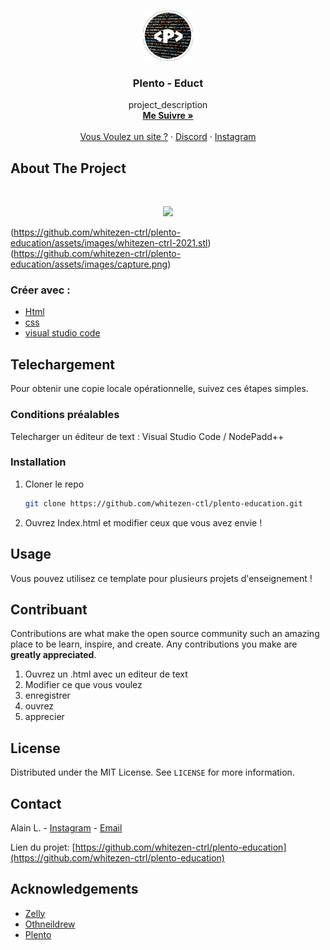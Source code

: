 <!-- PROJECT SHIELDS -->
<!--
*** I'm using markdown "reference style" links for readability.
*** Reference links are enclosed in brackets [ ] instead of parentheses ( ).
*** See the bottom of this document for the declaration of the reference variables
*** for contributors-url, forks-url, etc. This is an optional, concise syntax you may use.
*** https://www.markdownguide.org/basic-syntax/#reference-style-links
-->


<!-- PROJECT LOGO -->
<br />
<p align="center">
  <a href="https://github.com/whitezen-ctrl/plento-education">
    <img src="assets/images/plento-logo-121x123.png" alt="Logo" width="80" height="80">
  </a>

  <h3 align="center">Plento - Educt</h3>

  <p align="center">
    project_description
    <br />
    <a href="https://github.com/whitezen-ctrl/"><strong>Me Suivre »</strong></a>
    <br />
    <br />
    <a href="https://plento.fr.nf">Vous Voulez un site ?</a>
    ·
    <a href="https://discord.gg/UJ4uNRu5Sd">Discord</a>
    ·
    <a href="https://instagram.com/plento2web">Instagram</a>
  </p>
</p>







<!-- ABOUT THE PROJECT -->
## About The Project
<br />
<p align="center">
  <a href="https://github.com/whitezen-ctrl/plento-education">
    <img src="https://github.com/whitezen-ctrl/assets/images/whitezen-ctrl-2021.stl">
  </a>

(https://github.com/whitezen-ctrl/plento-education/assets/images/whitezen-ctrl-2021.stl)(https://github.com/whitezen-ctrl/plento-education/assets/images/capture.png)



### Créer avec :

* [Html]()
* [css]()
* [visual studio code]()



<!-- GETTING STARTED -->
## Telechargement

Pour obtenir une copie locale opérationnelle, suivez ces étapes simples.

### Conditions préalables

Telecharger un éditeur de text : Visual Studio Code / NodePadd++


### Installation

1. Cloner le repo
   ```sh
   git clone https://github.com/whitezen-ctl/plento-education.git
   ```
2. Ouvrez Index.html et modifier ceux que vous avez envie !



<!-- USAGE EXAMPLES -->
## Usage

Vous pouvez utilisez ce template pour plusieurs projets d'enseignement !



<!-- CONTRIBUTING -->
## Contribuant

Contributions are what make the open source community such an amazing place to be learn, inspire, and create. Any contributions you make are **greatly appreciated**.

1. Ouvrez un .html avec un editeur de text
2. Modifier ce que vous voulez
3. enregistrer
4. ouvrez
5. apprecier



<!-- LICENSE -->
## License

Distributed under the MIT License. See `LICENSE` for more information.



<!-- CONTACT -->
## Contact

Alain L. - [Instagram](https://instagram.com/plento2web) - [Email](mailto:shop2reunion@gmail.com)

Lien du projet: [https://github.com/whitezen-ctrl/plento-education](https://github.com/whitezen-ctrl/plento-education)



<!-- ACKNOWLEDGEMENTS -->
## Acknowledgements

* [Zelly](https://github.com/ZelliDev)
* [Othneildrew](https://github.com/othneildrew)
* [Plento](https://plento.fr.nf)



